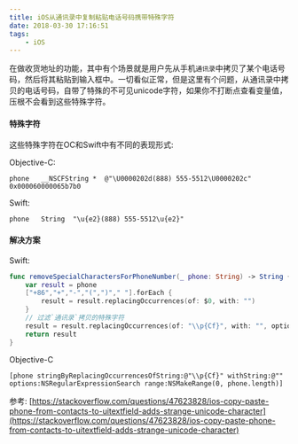 ```yaml
---
title: iOS从通讯录中复制粘贴电话号码携带特殊字符
date: 2018-03-30 17:16:51
tags:
	- iOS
---
```


在做收货地址的功能，其中有个场景就是用户先从手机`通讯录`中拷贝了某个电话号码，然后将其粘贴到输入框中。一切看似正常，但是这里有个问题，从通讯录中拷贝的电话号码，自带了特殊的不可见unicode字符，如果你不打断点查看变量值，压根不会看到这些特殊字符。

#### 特殊字符

这些特殊字符在OC和Swift中有不同的表现形式:

Objective-C:
```
phone	__NSCFString *	@"\U0000202d(888) 555-5512\U0000202c"	0x000060000065b7b0
```
Swift:
```
phone	String	"\u{e2}(888) 555-5512\u{e2}"
```

#### 解决方案

Swift:

```Swift
func removeSpecialCharactersForPhoneNumber(_ phone: String) -> String {
    var result = phone
    ["+86","+","-","(",")"," "].forEach {
        result = result.replacingOccurrences(of: $0, with: "")
    }
    // 过滤`通讯录`拷贝的特殊字符
    result = result.replacingOccurrences(of: "\\p{Cf}", with: "", options: .regularExpression)
    return result
}
```

Objective-C

```ObjC
[phone stringByReplacingOccurrencesOfString:@"\\p{Cf}" withString:@"" options:NSRegularExpressionSearch range:NSMakeRange(0, phone.length)]
```

参考: [https://stackoverflow.com/questions/47623828/ios-copy-paste-phone-from-contacts-to-uitextfield-adds-strange-unicode-character](https://stackoverflow.com/questions/47623828/ios-copy-paste-phone-from-contacts-to-uitextfield-adds-strange-unicode-character)
